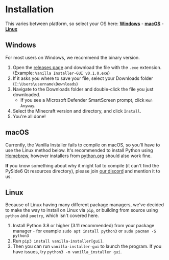 # Installation

This varies between platform, so select your OS here:
**[Windows](#windows)** - **[macOS](#macos)** - **[Linux](#linux)**

## Windows

For most users on Windows, we recommend the binary version.

1. Open the [releases page][1] and download the file with the `.exe` extension. (Example: `Vanilla Installer-GUI v0.1.0.exe`)
2. If it asks you where to save your file, select your Downloads folder (`C:\Users\username\Downloads`)
3. Navigate to the Downloads folder and double-click the file you just downloaded.
   * If you see a Microsoft Defender SmartScreen prompt, click `Run Anyway`.
4. Select the Minecraft version and directory, and click `Install`.
5. You're all done!

## macOS

Currently, the Vanilla Installer fails to compile on macOS, so you'll have to use the Linux method below.
It's recommended to install Python using [Homebrew](https://brew.sh), however installers from [python.org](https://python.org) should also work fine.

**If** you know something about why it might fail to compile (it can't find the PySide6 Qt resources directory), please join [our discord][2] and mention it to us.

## Linux

Because of Linux having many different package managers, we've decided to make the way to install on Linux via `pip`, or building from source using `python` and `poetry`, which isn't covered here.

1. Install Python 3.8 or higher (3.11 recommended) from your package manager - for example `sudo apt install python3` or `sudo pacman -S python3`
2. Run `pip3 install vanilla-installer[gui]`.
3. Then you can run `vanilla-installer-gui` to launch the program. If you have issues, try `python3 -m vanilla_installer gui`.

[1]: https://github.com/Fabulously-Optimized/vanilla-installer/releases/latest
[2]: https://discord.gg/fabulously-optimized-859124104644788234
